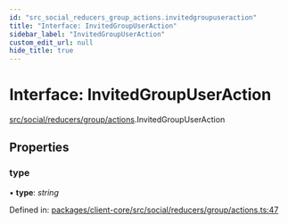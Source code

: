 ```yaml
---
id: "src_social_reducers_group_actions.invitedgroupuseraction"
title: "Interface: InvitedGroupUserAction"
sidebar_label: "InvitedGroupUserAction"
custom_edit_url: null
hide_title: true
---
```


# Interface: InvitedGroupUserAction

[src/social/reducers/group/actions](../modules/src_social_reducers_group_actions.md).InvitedGroupUserAction

## Properties

### type

• **type**: *string*

Defined in: [packages/client-core/src/social/reducers/group/actions.ts:47](https://github.com/xr3ngine/xr3ngine/blob/65dfcf39a/packages/client-core/src/social/reducers/group/actions.ts#L47)
